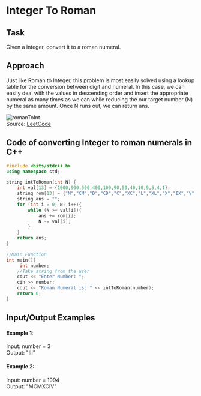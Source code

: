 # Integer To Roman 

## Task
Given a integer, convert it to a roman numeral.

## Approach
Just like Roman to Integer, this problem is most easily solved using a lookup table for the conversion between digit and numeral. In this case, we can easily deal with the values in descending order and insert the appropriate numeral as many times as we can while reducing the our target number (N) by the same amount. Once N runs out, we can return ans.

![romanToInt](https://user-images.githubusercontent.com/73405757/140963448-360c6a7f-f391-4396-8fbd-68ab3c365c52.png)  
Source: [LeetCode](https://leetcode.com/problems/integer-to-roman/)
        
## Code of converting Integer to roman numerals in C++  
```c++
#include <bits/stdc++.h>
using namespace std;

string intToRoman(int N) {
    int val[13] = {1000,900,500,400,100,90,50,40,10,9,5,4,1};
    string rom[13] = {"M","CM","D","CD","C","XC","L","XL","X","IX","V","IV","I"};
    string ans = "";
    for (int i = 0; N; i++){
        while (N >= val[i]){
            ans += rom[i];
            N -= val[i];
        }
    }
    return ans;
}

//Main Function
int main(){
     int number;
    //Take string from the user
    cout << "Enter Number: ";
    cin >> number;
    cout << "Roman Numeral is: " << intToRoman(number);
    return 0;
}
```  
## Input/Output Examples

#### Example 1:
Input: number = 3  
Output: "III"

#### Example 2:
Input: number = 1994  
Output: "MCMXCIV"  
